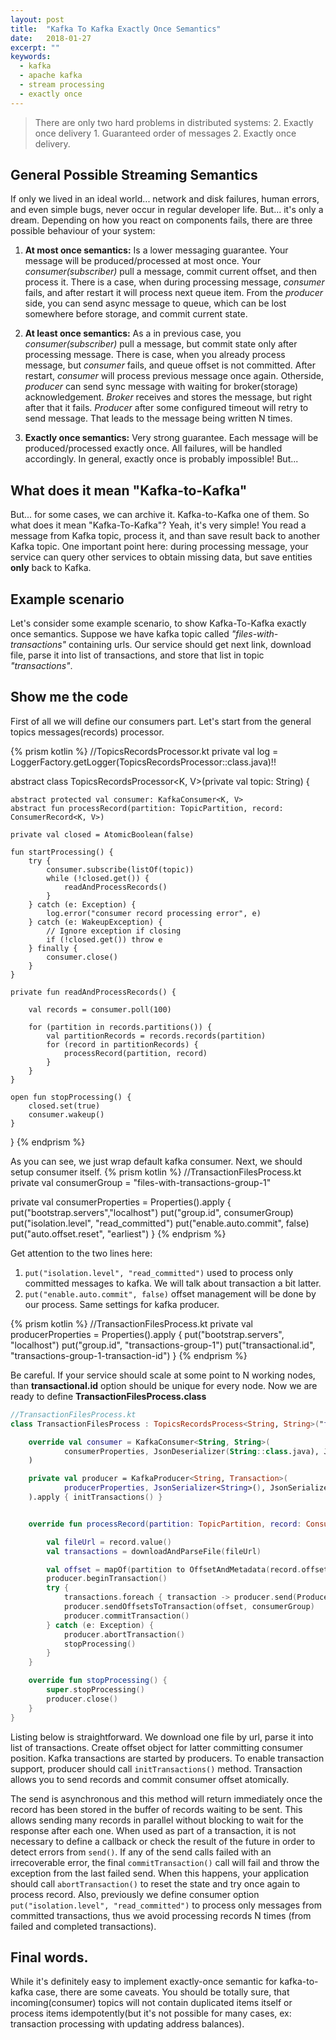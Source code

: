 ```yaml
---
layout: post
title:  "Kafka To Kafka Exactly Once Semantics"
date:   2018-01-27
excerpt: ""
keywords:
  - kafka
  - apache kafka
  - stream processing
  - exactly once
---
```


>  There are only two hard problems in distributed systems: 2. Exactly once delivery 1. Guaranteed order of messages 2.
> Exactly once delivery.


## General Possible Streaming Semantics

  If only we lived in an ideal world... network and disk failures, human errors, and even simple bugs, never occur in
  regular developer life. But... it's only a dream. Depending on how you react on components fails, there are three
  possible behaviour of your system:

1. **At most once semantics:** Is a lower messaging guarantee. Your message will be produced/processed at most once.
Your *consumer(subscriber)* pull a message, commit current offset, and then process it. There is a case, when during
processing message, *consumer* fails, and after restart it will process next queue item. From the *producer* side, you can
send async message to queue, which can be lost somewhere before storage, and commit current state.

2. **At least once semantics:** As a in previous case, you *consumer(subscriber)* pull a message, but commit state only after
processing message. There is case, when you already process message, but *consumer* fails, and queue offset is not
committed. After restart, *consumer* will process previous message once again. Otherside, *producer* can send sync
message with
waiting for broker(storage) acknowledgement. *Broker* receives and stores the message, but right after
that it fails. *Producer* after some configured timeout will retry to send message. That leads to the message being
written N times.

3. **Exactly once semantics:** Very strong guarantee. Each message will be produced/processed exactly once. All
failures, will be handled accordingly. In general, exactly once is probably impossible! But...


## What does it mean "Kafka-to-Kafka"

But... for some cases, we can archive it. Kafka-to-Kafka one of them. So what does it mean "Kafka-To-Kafka"? Yeah, it's
very simple! You read a message from Kafka topic, process it, and than save result back to another Kafka topic.
One important point here: during processing message, your service can query other services to obtain missing data,
but save entities **only** back to Kafka.


## Example scenario

Let's consider some example scenario, to show Kafka-To-Kafka exactly once semantics.
Suppose we have kafka topic called *"files-with-transactions"* containing urls. Our service should get next link, 
download file, parse it into list of transactions, and store that list in topic *"transactions"*.


## Show me the code

First of all we will define our consumers part. Let's start from the general topics messages(records) processor.

{% prism kotlin %}
//TopicsRecordsProcessor.kt
private val log = LoggerFactory.getLogger(TopicsRecordsProcessor::class.java)!!

abstract class TopicsRecordsProcessor<K, V>(private val topic: String) {

    abstract protected val consumer: KafkaConsumer<K, V>
    abstract fun processRecord(partition: TopicPartition, record: ConsumerRecord<K, V>)

    private val closed = AtomicBoolean(false)

    fun startProcessing() {
        try {
            consumer.subscribe(listOf(topic))
            while (!closed.get()) {
                readAndProcessRecords()
            }
        } catch (e: Exception) {
            log.error("consumer record processing error", e)
        } catch (e: WakeupException) {
            // Ignore exception if closing
            if (!closed.get()) throw e
        } finally {
            consumer.close()
        }
    }

    private fun readAndProcessRecords() {

        val records = consumer.poll(100)

        for (partition in records.partitions()) {
            val partitionRecords = records.records(partition)
            for (record in partitionRecords) {
                processRecord(partition, record)
            }
        }
    }

    open fun stopProcessing() {
        closed.set(true)
        consumer.wakeup()
    }
}
{% endprism %}


As you can see, we just wrap default kafka consumer. Next, we should setup consumer itself.
{% prism kotlin %}
//TransactionFilesProcess.kt
private val consumerGroup = "files-with-transactions-group-1"

private val consumerProperties = Properties().apply {
    put("bootstrap.servers","localhost")
    put("group.id", consumerGroup)
    put("isolation.level", "read_committed")
    put("enable.auto.commit", false)
    put("auto.offset.reset", "earliest")
}
{% endprism %}

Get attention to the two lines here:
1. `put("isolation.level", "read_committed")` used to process only committed messages to kafka. We will talk about
transaction a bit latter.
2. `put("enable.auto.commit", false)` offset management will be done by our process.
Same settings for kafka producer.


{% prism kotlin %}
//TransactionFilesProcess.kt
private val producerProperties = Properties().apply {
    put("bootstrap.servers", "localhost")
    put("group.id", "transactions-group-1")
    put("transactional.id", "transactions-group-1-transaction-id")
}
{% endprism %}


Be careful. If your service should scale at some point to N working nodes, than **transactional.id** option should be 
unique for every node. Now we are ready to define **TransactionFilesProcess.class**


``` kotlin
//TransactionFilesProcess.kt
class TransactionFilesProcess : TopicsRecordsProcess<String, String>("files-with-transactions") {

    override val consumer = KafkaConsumer<String, String>(
            consumerProperties, JsonDeserializer(String::class.java), JsonDeserializer(String::class.java)
    )

    private val producer = KafkaProducer<String, Transaction>(
            producerProperties, JsonSerializer<String>(), JsonSerializer<Transaction>()
    ).apply { initTransactions() }


    override fun processRecord(partition: TopicPartition, record: ConsumerRecord<String, String>) {

        val fileUrl = record.value()
        val transactions = downloadAndParseFile(fileUrl)

        val offset = mapOf(partition to OffsetAndMetadata(record.offset() + 1))
        producer.beginTransaction()
        try {
            transactions.foreach { transaction -> producer.send(ProducerRecord(fileUrl, transaction))}
            producer.sendOffsetsToTransaction(offset, consumerGroup)
            producer.commitTransaction()
        } catch (e: Exception) {
            producer.abortTransaction()
            stopProcessing()
        }
    }

    override fun stopProcessing() {
        super.stopProcessing()
        producer.close()
    }
}
```


Listing below is straightforward. We download one file by url, parse it into list of transactions. Create offset 
object for latter committing consumer position. Kafka transactions are started by producers. To enable transaction 
support, producer should call `initTransactions()` method. Transaction allows you to send records and commit 
consumer offset atomically. 

The send is asynchronous and this method will return immediately once the record has been stored in the buffer of 
records waiting to be sent. This allows sending many records in parallel without blocking to wait for the response 
after each one. When used as part of a transaction, it is not necessary to define a callback or check the result of 
the future in order to detect errors from `send()`. If any of the send calls failed with an irrecoverable error, the 
final `commitTransaction()` call will fail and throw the exception from the last failed send. When this happens, your 
application should call `abortTransaction()` to reset the state and try once again to process record. Also, previously
we define consumer option `put("isolation.level", "read_committed")` to process only messages from committed 
transactions, thus we avoid processing records N times (from failed and completed transactions). 


## Final words.

While it's definitely easy to implement exactly-once semantic for kafka-to-kafka case, there are some caveats. You 
should be totally sure, that incoming(consumer) topics will not contain duplicated items itself or process
items idempotently(but it's not possible for many cases, ex: transaction processing with updating address balances).